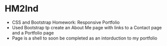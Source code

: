 # HM2Ind
* CSS and Bootstrap Homework: Responsive Portfolio
* Used Bootstrap tp create an About Me page with links to a Contact page and a Portfolio page
* Page is a shell to soon be completed as an intorduction to my portfolio
